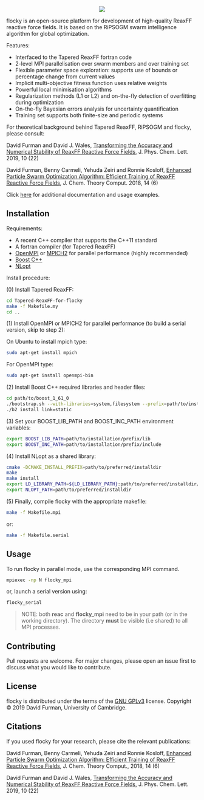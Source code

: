 <p align="center">
  <img src="https://github.com/df398/flocky/blob/master/flocky-logo.jpg">
</p>

flocky is an open-source platform for development of high-quality ReaxFF reactive force fields. It is based on the RiPSOGM swarm intelligence algorithm for global optimization.

Features:

* Interfaced to the Tapered ReaxFF fortran code
* 2-level MPI parallelisation over swarm members and over training set
* Flexible parameter space exploration: supports use of bounds or percentage change from current values
* Implicit multi-objective fitness function uses relative weights
* Powerful local minimisation algorithms
* Regularization methods (L1 or L2) and on-the-fly detection of overfitting during optimization
* On-the-fly Bayesian errors analysis for uncertainty quantification
* Training set supports both finite-size and periodic systems


For theoretical background behind Tapered ReaxFF, RiPSOGM and flocky, please consult:

David Furman and David J. Wales,
[Transforming the Accuracy and Numerical Stability of ReaxFF Reactive Force Fields](https://pubs.acs.org/doi/abs/10.1021/acs.jpclett.9b02810),
J. Phys. Chem. Lett. 2019, 10 (22)

David Furman, Benny Carmeli, Yehuda Zeiri and Ronnie Kosloff,
[Enhanced Particle Swarm Optimization Algorithm: Efficient Training of ReaxFF Reactive Force Fields](https://pubs.acs.org/doi/10.1021/acs.jctc.7b01272),
J. Chem. Theory Comput. 2018, 14 (6)

Click [here](https://df398.github.io/flocky/) for additional documentation and usage examples.


## Installation
Requirements:

* A recent C++ compiler that supports the C++11 standard
* A fortran compiler (for Tapered ReaxFF)
* [OpenMPI](https://www.open-mpi.org/) or [MPICH2](https://www.mpich.org/) for parallel performance (highly recommended)
* [Boost C++](https://www.boost.org/)
* [NLopt](https://github.com/stevengj/nlopt)

Install procedure:

(0) Install Tapered ReaxFF:

```bash
cd Tapered-ReaxFF-for-flocky
make -f Makefile.my
cd ..
```

(1) Install OpenMPI or MPICH2 for parallel performance (to build a serial version, skip to step 2):

On Ubuntu to install mpich type:
```bash
sudo apt-get install mpich
```

For OpenMPI type:
```bash
sudo apt-get install openmpi-bin
```

(2) Install Boost C++ required libraries and header files:
```bash
cd path/to/boost_1_61_0
./bootstrap.sh --with-libraries=system,filesystem --prefix=path/to/installation/prefix
./b2 install link=static
```

(3) Set your BOOST_LIB_PATH and BOOST_INC_PATH environment variables:
```bash
export BOOST_LIB_PATH=path/to/installation/prefix/lib
export BOOST_INC_PATH=path/to/installation/prefix/include
```

(4) Install NLopt as a shared library:
```bash
cmake -DCMAKE_INSTALL_PREFIX=path/to/preferred/installdir
make
make install
export LD_LIBRARY_PATH=${LD_LIBRARY_PATH}:path/to/preferred/installdir/lib
export NLOPT_PATH=path/to/preferred/installdir
```

(5) Finally, compile flocky with the appropriate makefile:
```bash
make -f Makefile.mpi
```
or:
```bash
make -f Makefile.serial
```

## Usage
To run flocky in parallel mode, use the corresponding MPI command.
```bash
mpiexec -np N flocky_mpi
```
or, launch a serial version using:
```bash
flocky_serial
```
> NOTE: both **reac** and **flocky_mpi** need to be in your path (or in the working directory). The directory **must** be visible (i.e shared) to all MPI processes.

## Contributing
Pull requests are welcome. For major changes, please open an issue first to discuss what you would like to contribute.

## License
flocky is distributed under the terms of the [GNU GPLv3](https://choosealicense.com/licenses/gpl-3.0/) license.
Copyright © 2019 David Furman, University of Cambridge.

## Citations
If you used flocky for your research, please cite the relevant publications:

David Furman, Benny Carmeli, Yehuda Zeiri and Ronnie Kosloff,
[Enhanced Particle Swarm Optimization Algorithm: Efficient Training of ReaxFF Reactive Force Fields](https://pubs.acs.org/doi/10.1021/acs.jctc.7b01272),
J. Chem. Theory Comput., 2018, 14 (6)

David Furman and David J. Wales,
[Transforming the Accuracy and Numerical Stability of ReaxFF Reactive Force Fields](https://pubs.acs.org/doi/abs/10.1021/acs.jpclett.9b02810),
J. Phys. Chem. Lett. 2019, 10 (22)


